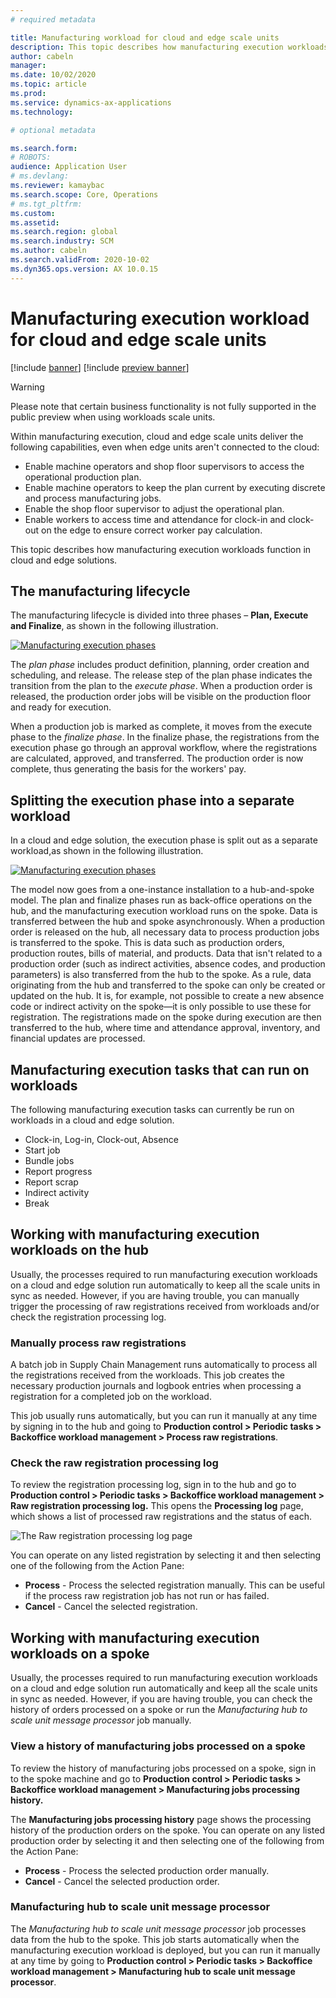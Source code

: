 ```yaml
---
# required metadata

title: Manufacturing workload for cloud and edge scale units
description: This topic describes how manufacturing execution workloads function in cloud and edge solutions
author: cabeln
manager: 
ms.date: 10/02/2020
ms.topic: article
ms.prod: 
ms.service: dynamics-ax-applications
ms.technology: 

# optional metadata

ms.search.form:
# ROBOTS: 
audience: Application User
# ms.devlang: 
ms.reviewer: kamaybac
ms.search.scope: Core, Operations
# ms.tgt_pltfrm: 
ms.custom: 
ms.assetid:
ms.search.region: global
ms.search.industry: SCM
ms.author: cabeln
ms.search.validFrom: 2020-10-02
ms.dyn365.ops.version: AX 10.0.15
---
```


# Manufacturing execution workload for cloud and edge scale units

[!include [banner](../includes/banner.md)]
[!include [preview banner](../includes/preview-banner.md)]

> [!WARNING]
> Please note that certain business functionality is not fully supported in the public preview when using workloads scale units.  

Within manufacturing execution, cloud and edge scale units deliver the following capabilities, even when edge units aren't connected to the cloud:

- Enable machine operators and shop floor supervisors to access the operational production plan.
- Enable machine operators to keep the plan current by executing discrete and process manufacturing jobs.
- Enable the shop floor supervisor to adjust the operational plan.
- Enable workers to access time and attendance for clock-in and clock-out on the edge to ensure correct worker pay calculation.

This topic describes how manufacturing execution workloads function in cloud and edge solutions.

## The manufacturing lifecycle

The manufacturing lifecycle is divided into three phases – **Plan, Execute and Finalize**, as shown in the following illustration.

[![Manufacturing execution phases](media/mes-phases.png "Manufacturing execution phases")](media/mes-phases-large.png)

The _plan phase_ includes product definition, planning, order creation and scheduling, and release. The release step of the plan phase indicates the transition from the plan to the _execute phase_. When a production order is released, the production order jobs will be visible on the production floor and ready for execution.

When a production job is marked as complete, it moves from the execute phase to the _finalize phase_. In the finalize phase, the registrations from the execution phase go through an approval workflow, where the registrations are calculated, approved, and transferred. The production order is now complete, thus generating the basis for the workers' pay.

## Splitting the execution phase into a separate workload

In a cloud and edge solution, the execution phase is split out as a separate workload,as shown in the following illustration. 

[![Manufacturing execution phases](media/mes-phases-workloads.png "Manufacturing execution phases")](media/mes-phases-workloads-large.png)

The model now goes from a one-instance installation to a hub-and-spoke model. The plan and finalize phases run as back-office operations on the hub, and the manufacturing execution workload runs on the spoke. Data is transferred between the hub and spoke asynchronously. When a production order is released on the hub, all necessary data to process production jobs is transferred to the spoke. This is data such as production orders, production routes, bills of material, and products. Data that isn't related to a production order (such as indirect activities, absence codes, and production parameters) is also transferred from the hub to the spoke. As a rule, data originating from the hub and transferred to the spoke can only be created or updated on the hub. It is, for example, not possible to create a new absence code or indirect activity on the spoke—it is only possible to use these for registration. The registrations made on the spoke during execution are then transferred to the hub, where time and attendance approval, inventory, and financial updates are processed.

## Manufacturing execution tasks that can run on workloads

The following manufacturing execution tasks can currently be run on workloads in a cloud and edge solution.

- Clock-in, Log-in, Clock-out, Absence
- Start job
- Bundle jobs
- Report progress
- Report scrap
- Indirect activity
- Break

## Working with manufacturing execution workloads on the hub

Usually, the processes required to run manufacturing execution workloads on a cloud and edge solution run automatically to keep all the scale units in sync as needed. However, if you are having trouble, you can manually trigger the processing of raw registrations received from workloads and/or check the registration processing log.

### Manually process raw registrations

A batch job in Supply Chain Management runs automatically to process all the registrations received from the workloads. This job creates the necessary production journals and logbook entries when processing a registration for a completed job on the workload.

This job usually runs automatically, but you can run it manually at any time by signing in to the hub and going to **Production control \> Periodic tasks \> Backoffice workload management \> Process raw registrations**.

### Check the raw registration processing log

To review the registration processing log, sign in to the hub and go to **Production control \> Periodic tasks \> Backoffice workload management \> Raw registration processing log.** This opens the **Processing log** page, which shows a list of processed raw registrations and the status of each. 

![The Raw registration processing log page](media/mes-processing-log.png "The Raw registration processing log page")

You can operate on any listed registration by selecting it and then selecting one of the following from the Action Pane:

- **Process** - Process the selected registration manually. This can be useful if the process raw registration job has not run or has failed.
- **Cancel** - Cancel the selected registration.

## Working with manufacturing execution workloads on a spoke

Usually, the processes required to run manufacturing execution workloads on a cloud and edge solution run automatically and keep all the scale units in sync as needed. However, if you are having trouble, you can check the history of orders processed on a spoke or run the _Manufacturing hub to scale unit message processor_ job manually.

### View a history of manufacturing jobs processed on a spoke

To review the history of manufacturing jobs processed on a spoke, sign in to the spoke machine and go to **Production control \> Periodic tasks \> Backoffice workload management \> Manufacturing jobs processing history.**

The **Manufacturing jobs processing history** page shows the processing history of the production orders on the spoke. You can operate on any listed production order by selecting it and then selecting one of the following from the Action Pane:

- **Process** - Process the selected production order manually.
- **Cancel** - Cancel the selected production order.

### Manufacturing hub to scale unit message processor

The _Manufacturing hub to scale unit message processor_ job processes data from the hub to the spoke. This job starts automatically when the manufacturing execution workload is deployed, but you can run it manually at any time by going to **Production control \> Periodic tasks \> Backoffice workload management \> Manufacturing hub to scale unit message processor**.
